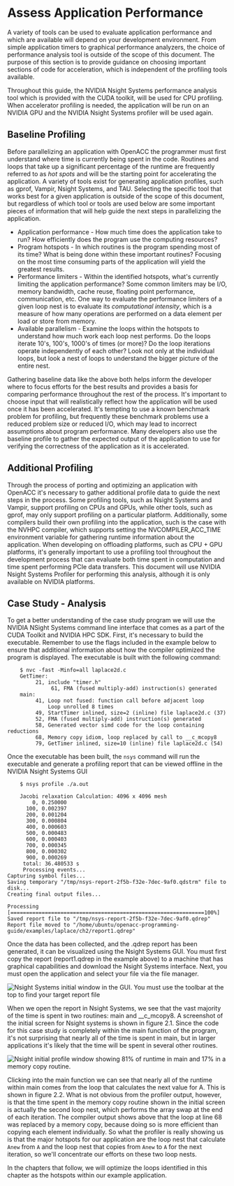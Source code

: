 Assess Application Performance
==============================
A variety of tools can be used to evaluate application performance and
which are available will depend on your development environment. From simple
application timers to graphical performance analyzers, the choice of
performance analysis tool is outside of the scope of this document. The purpose
of this section is to provide guidance on choosing important sections of code
for acceleration, which is independent of the profiling tools available. 

Throughout this guide, the NVIDIA Nsight Systems performance analysis tool which is provided with the CUDA toolkit, will be used for CPU profiling. When accelerator profiling is needed, the application will be run on an NVIDIA GPU and the NVIDIA Nsight Systems profiler will be used again.

Baseline Profiling
------------------
Before parallelizing an application with OpenACC the programmer must first
understand where time is currently being spent in the code. Routines and loops
that take up a significant percentage of the runtime are frequently referred to
as *hot spots* and will be the starting point for accelerating the application. 
A variety of tools exist for generating application profiles, such as gprof,
Vampir, Nsight Systems, and TAU. Selecting the specific tool that works 
best for a given application is outside of the scope of this document, but regardless 
of which tool or tools are used below are some important pieces of information
that will help guide the next steps in parallelizing the application.

* Application performance - How much time does the application take to run? How
  efficiently does the program use the computing resources? 
* Program hotspots - In which routines is the program spending most of its
  time? What is being done within these important routines? Focusing on the
  most time consuming parts of the application will yield the greatest results.
* Performance limiters - Within the identified hotspots, what's currently
  limiting the application performance? Some common limiters may be I/O, memory
  bandwidth, cache reuse, floating point performance, communication, etc.
  One way to evaluate the performance limiters of a given loop nest is to
  evaluate its *computational intensity*, which is a measure of how many
  operations are performed on a data element per load or store from memory. 
* Available parallelism - Examine the loops within the hotspots to understand
  how much work each loop nest performs. Do the loops iterate 10's, 100's,
  1000's of times (or more)? Do the loop iterations operate independently of
  each other? Look not only at the individual loops, but look a nest of loops
  to understand the bigger picture of the entire nest. 

Gathering baseline data like the above both helps inform the developer where to
focus efforts for the best results and provides a basis for comparing
performance throughout the rest of the process. It's important to choose input
that will realistically reflect how the application will be used once it has
been accelerated. It's tempting to use a known benchmark problem for profiling,
but frequently these benchmark problems use a reduced problem size or reduced
I/O, which may lead to incorrect assumptions about program performance. Many
developers also use the baseline profile to gather the expected output of the
application to use for verifying the correctness of the application as it is
accelerated.

Additional Profiling
--------------------
Through the process of porting and optimizing an application with OpenACC it's
necessary to gather additional profile data to guide the next steps in the
process. Some profiling tools, such as Nsight Systems and Vampir, support profiling on
CPUs and GPUs, while other tools, such as gprof, may
only support profiling on a particular platform. Additionally, some compilers
build their own profiling into the application, such is the case with the NVHPC
compiler, which supports setting the NVCOMPILER\_ACC\_TIME environment variable for 
gathering runtime information about the application. When developing on
offloading platforms, such as CPU + GPU platforms, it's generally important to
use a profiling tool throughout the development process that can evaluate both
time spent in computation and time spent performing PCIe data transfers. This
document will use NVIDIA Nsight Systems Profiler for performing this analysis, although
it is only available on NVIDIA platforms.

Case Study - Analysis
---------------------
To get a better understanding of the case study program we will use the
NVIDIA NSight Systems command line interface that comes as a part of the CUDA Toolkit and NVIDIA HPC SDK. First,
it's necessary to build the executable. Remember to use the flags included in
the example below to ensure that additional information about how the
compiler optimized the program is displayed. The executable is built with the
following command:

~~~~
    $ nvc -fast -Minfo=all laplace2d.c
    GetTimer:
         21, include "timer.h"
              61, FMA (fused multiply-add) instruction(s) generated
    main:
         41, Loop not fused: function call before adjacent loop
             Loop unrolled 8 times
         49, StartTimer inlined, size=2 (inline) file laplace2d.c (37)
         52, FMA (fused multiply-add) instruction(s) generated
         58, Generated vector simd code for the loop containing reductions
         68, Memory copy idiom, loop replaced by call to __c_mcopy8
         79, GetTimer inlined, size=10 (inline) file laplace2d.c (54)
~~~~

Once the executable has been built, the `nsys` command will run the
executable and generate a profiling report that can be viewed offline in 
the NVIDIA Nsight Systems GUI

~~~~
    $ nsys profile ./a.out
    
    Jacobi relaxation Calculation: 4096 x 4096 mesh
        0, 0.250000
      100, 0.002397
      200, 0.001204
      300, 0.000804
      400, 0.000603
      500, 0.000483
      600, 0.000403
      700, 0.000345
      800, 0.000302
      900, 0.000269
     total: 36.480533 s
     Processing events...
Capturing symbol files...
Saving temporary "/tmp/nsys-report-2f5b-f32e-7dec-9af0.qdstrm" file to disk...
Creating final output files...

Processing [==============================================================100%]
Saved report file to "/tmp/nsys-report-2f5b-f32e-7dec-9af0.qdrep"
Report file moved to "/home/ubuntu/openacc-programming-guide/examples/laplace/ch2/report1.qdrep"
~~~~

Once the data has been collected, and the .qdrep report has been generated,
it can be visualized using the Nsight Systems GUI. You must first copy the
report (report1.qdrep in the example above) to a machine that has graphical
capabilities and download the Nsight Systems interface. Next, you must open
the application and select your file via the file manager.

![Nsight Systems initial window in the GUI. You must use the toolbar at the top to find your target report file](images/ch2-nsight-open.png)

When we open the report in Nsight Systems, we see that the vast majority of
the time is spent in two routines: main and \_\_c\_mcopy8. A screenshot of
the initial screen for Nsight systems is shown in figure 2.1. Since the code
for this case study is completely within the main function of the program,
it's not surprising that nearly all of the time is spent in main, but in
larger applications it's likely that the time will be spent in several other
routines.

![Nsight initial profile window showing 81% of runtime in main and 17% in a memory copy routine.](images/ch2-nsight-initial.png)

Clicking into the main function we can see that nearly all of the runtime
within main comes from the loop that calculates the next value for A. This is
shown in figure 2.2. What is not obvious from the profiler output,
however, is that the time spent in the memory copy routine shown in the initial
screen is actually the second loop nest, which performs the array swap at the
end of each iteration. The compiler output shows above that the loop at line
68 was replaced by a memory copy, because doing so is more efficient than
copying each element individually. So what the profiler is really showing us
is that the major hotspots for our application are the loop nest that
calculate `Anew` from `A` and the loop nest that copies from `Anew` to `A`
for the next iteration, so we'll concentrate our efforts on these two loop
nests.

In the chapters that follow, we will optimize the loops identified in this
chapter as the hotspots within our example application. 
